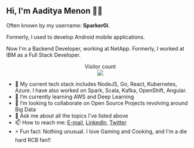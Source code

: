 ## Hi, I'm Aaditya Menon 👋🏻

<!--
**Sparker0i/Sparker0i** is a ✨ _special_ ✨ repository because its `README.md` (this file) appears on your GitHub profile.

Here are some ideas to get you started:

- 🔭 I’m currently working on ...
- 🌱 I’m currently learning ...
- 👯 I’m looking to collaborate on ...
- 🤔 I’m looking for help with ...
- 💬 Ask me about ...
- 📫 How to reach me: ...
- 😄 Pronouns: ...
- ⚡ Fun fact: ...
-->

Often known by my username: **Sparker0i**.

Formerly, I used to develop Android mobile applications. 

Now I'm a Backend Developer, working at NetApp. Formerly, I worked at IBM as a Full Stack Developer.

<p align="center"> 
  Visitor count<br>
  <img src="https://profile-counter.glitch.me/Sparker0i/count.svg" />
</p>

- 🔭 My current tech stack includes NodeJS, Go, React, Kubernetes, Azure. I have also worked on Spark, Scala, Kafka, OpenShift, Angular.
- 🌱 I’m currently learning AWS and Deep Learning
- 👯 I’m looking to collaborate on Open Source Projects revolving around Big Data
- 💬 Ask me about all the topics I've listed above
- 📫 How to reach me: [E-mail](mailto:aaditya@sparker0i.me), [LinkedIn](https://www.linkedin.com/in/sparker0i), [Twitter](https://twitter.com/Sparker0i)
- ⚡ Fun fact: Nothing unusual. I love Gaming and Cooking, and I'm a die hard RCB fan!!
